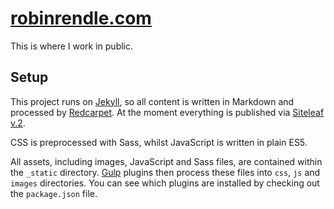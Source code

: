 
# [robinrendle.com](http://robinrendle.com)

This is where I work in public. 

## Setup

This project runs on [Jekyll](https://jekyllrb.com/), so all content is written in Markdown and processed by [Redcarpet](https://github.com/vmg/redcarpet). At the moment everything is published via [Siteleaf v.2](http://v2.siteleaf.com/).

CSS is preprocessed with Sass, whilst JavaScript is written in plain ES5.

All assets, including images, JavaScript and Sass files, are contained within the `_static` directory. [Gulp](http://gulpjs.com/) plugins then process these files into `css`, `js` and `images` directories. You can see which plugins are installed by checking out the `package.json` file.
